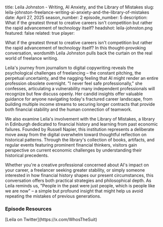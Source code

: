 title: Leila Johnston - Writing, AI Anxiety, and the Library of Mistakes
slug: leila-johnston-freelance-writing-ai-anxiety-and-the-library-of-mistakes
date: April 27, 2025
season_number: 2
episode_number: 5
description: What if the greatest threat to creative careers isn't competition but rather the rapid advancement of technology itself?
headshot: leila-johnston.png
featured: false
related: true
player: <div id='buzzsprout-small-player-artist-leila-johnston'></div><script type='text/javascript' charset='utf-8' src='https://www.buzzsprout.com/2229227.js?artist=Leila+Johnston&container_id=buzzsprout-small-player-artist-leila-johnston&player=small'></script>

What if the greatest threat to creative careers isn't competition but rather the rapid advancement of technology itself? In this thought-provoking conversation, wordsmith Leila Johnston pulls back the curtain on the real world of freelance writing.

Leila's journey from journalism to digital copywriting reveals the psychological challenges of freelancing – the constant pitching, the perpetual uncertainty, and the nagging feeling that AI might render an entire profession obsolete overnight. "I never feel safe professionally," she confesses, articulating a vulnerability many independent professionals will recognize but few discuss openly. Her candid insights offer valuable guidance for anyone navigating today's fractured career landscape, from building multiple income streams to securing longer contracts that provide both financial stability and the human connection of teamwork.

We also examine Leila's involvement with the Library of Mistakes, a library in Edinburgh dedicated to financial history and learning from past economic failures. Founded by Russell Napier, this institution represents a deliberate move away from the digital overwhelm toward thoughtful reflection on historical patterns. Through the library's collection of books, artifacts, and regular events featuring prominent financial thinkers, visitors gain perspective on current economic challenges by understanding their historical precedents.

Whether you're a creative professional concerned about AI's impact on your career, a freelancer seeking greater stability, or simply someone interested in how financial history shapes our present circumstances, this conversation offers both practical strategies and philosophical depth. As Leila reminds us, "People in the past were just people, which is people like we are now" – a simple but profound insight that might help us avoid repeating the mistakes of previous generations.  
  
<h3 class="tilt-neon white mt-5 mb-3">Episode Resources</h3>
[Leila on Twitter](https://x.com/WhosTheSuit)  